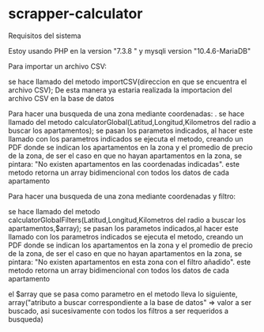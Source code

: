 # scrapper-calculator

Requisitos del sistema

Estoy usando PHP en la version "7.3.8 " y mysqli version "10.4.6-MariaDB"

Para importar un archivo CSV:

se hace llamado del metodo importCSV(direccion en que se encuentra el archivo CSV);
De esta manera ya estaria realizada la importacion del archivo CSV en la base de datos


Para hacer una busqueda de una zona mediante coordenadas:
.
se hace llamado del metodo calculatorGlobal(Latitud,Longitud,Kilometros del radio a buscar los apartamentos); se pasan los parametos indicados,
al hacer este llamado con los parametros indicados se ejecuta el metodo, creando un PDF donde se indican los apartamentos en la zona y el promedio de precio de la zona, de ser el caso en que no hayan apartamentos en la zona, se pintara: "No existen apartamentos en las coordenadas indicadas". este metodo retorna un array bidimencional con todos los datos de cada apartamento


Para hacer una busqueda de una zona mediante coordenadas y filtro:

se hace llamado del metodo calculatorGlobalFilters(Latitud,Longitud,Kilometros del radio a buscar los apartamentos,$array); se pasan los parametos indicados,al hacer este llamado con los parametros indicados se ejecuta el metodo, creando un PDF donde se indican los apartamentos en la zona y el promedio de precio de la zona, de ser el caso en que no hayan apartamentos en la zona, se pintara: "No existen apartamentos en esta zona con el filtro añadido". este metodo retorna un array bidimencional con todos los datos de cada apartamento

el $array que se pasa como parametro en el metodo lleva lo siguiente, array("atributo a buscar correspondiente a la base de datos" => valor a ser buscado, asi sucesivamente con todos los filtros a ser requeridos a busqueda)

